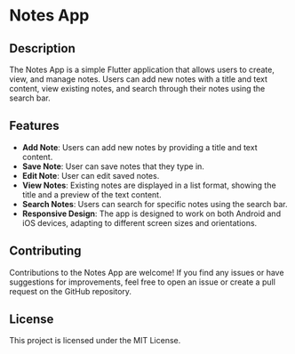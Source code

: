 # Notes App

## Description
The Notes App is a simple Flutter application that allows users to create, view, and manage notes. Users can add new notes with a title and text content, view existing notes, and search through their notes using the search bar.

## Features
- **Add Note**: Users can add new notes by providing a title and text content.
- **Save Note**: User can save notes that they type in.
- **Edit Note**: User can edit saved notes.
- **View Notes**: Existing notes are displayed in a list format, showing the title and a preview of the text content.
- **Search Notes**: Users can search for specific notes using the search bar.
- **Responsive Design**: The app is designed to work on both Android and iOS devices, adapting to different screen sizes and orientations.

## Contributing
Contributions to the Notes App are welcome! If you find any issues or have suggestions for improvements, feel free to open an issue or create a pull request on the GitHub repository.

## License
This project is licensed under the MIT License.
